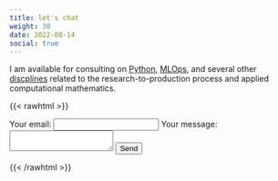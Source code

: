 ```yaml
---
title: let's chat
weight: 30
date: 2022-08-14
social: true
---
```



I am available for consulting on [Python](https://mindthemath.com/python), [MLOps](), and several other [discplines]() related to the research-to-production process and applied computational mathematics.


{{< rawhtml >}}
<form
  action="https://formspree.io/f/mpilosov@gmail.com"
  method="POST"
>
  <label>
    Your email:
    <input type="email" name="email">
  </label>
  <label>
    Your message:
    <textarea name="message"></textarea>
  </label>
  <!-- your other form fields go here -->
  <button type="submit">Send</button>
</form>
{{< /rawhtml >}}

